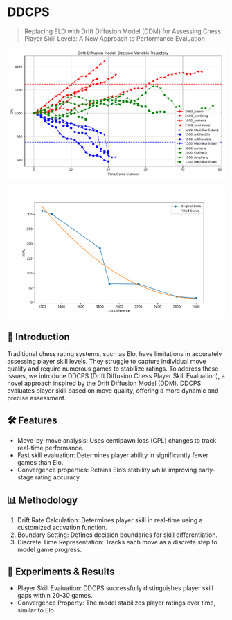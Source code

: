 # DDCPS
> Replacing ELO with Drift Diffusion Model (DDM) for Assessing Chess Player Skill Levels: A New Approach to Performance Evaluation

<p align="center"> <img src="images/trajectory_plot.png" alt="Decision Variable Trajectory"/> </p>

<p align="center"> <img src="images/CPL.png" alt="ACPL-ELO Relation" width="600"/> </p>

## 📜 Introduction

Traditional chess rating systems, such as Elo, have limitations in accurately assessing player skill levels. They struggle to capture individual move quality and require numerous games to stabilize ratings. To address these issues, we introduce DDCPS (Drift Diffusion Chess Player Skill Evaluation), a novel approach inspired by the Drift Diffusion Model (DDM). DDCPS evaluates player skill based on move quality, offering a more dynamic and precise assessment.

## 🛠️ Features

- Move-by-move analysis: Uses centipawn loss (CPL) changes to track real-time performance.
- Fast skill evaluation: Determines player ability in significantly fewer games than Elo.
- Convergence properties: Retains Elo’s stability while improving early-stage rating accuracy.

## 📊 Methodology

1. Drift Rate Calculation: Determines player skill in real-time using a customized activation function.
2. Boundary Setting: Defines decision boundaries for skill differentiation.
3. Discrete Time Representation: Tracks each move as a discrete step to model game progress.

## 🔬 Experiments & Results

- Player Skill Evaluation: DDCPS successfully distinguishes player skill gaps within 20-30 games.
- Convergence Property: The model stabilizes player ratings over time, similar to Elo.
